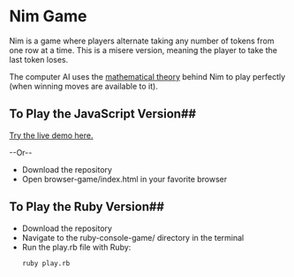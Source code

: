 # Nim Game #

Nim is a game where players alternate taking any number of tokens from one row
at a time. This is a misere version, meaning the player to take the last token
loses.

The computer AI uses the [mathematical theory](https://en.wikipedia.org/wiki/Nim#Mathematical_theory) behind Nim to
play perfectly (when winning moves are available to it).

## To Play the JavaScript Version##

[Try the live demo here.](https://triolacreative.com/nim)

--Or--

* Download the repository
* Open browser-game/index.html in your favorite browser

## To Play the Ruby Version##

* Download the repository
* Navigate to the ruby-console-game/ directory in the terminal
* Run the play.rb file with Ruby:
  ```
  ruby play.rb
  ```
